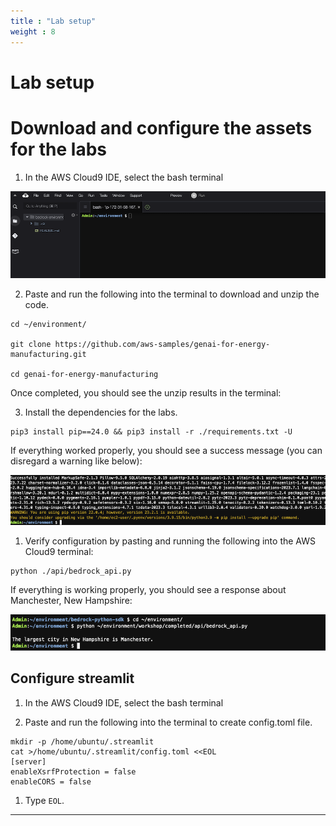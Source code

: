 ```yaml
---
title : "Lab setup"
weight : 8
---
```

# Lab setup

# Download and configure the assets for the labs

1. In the AWS Cloud9 IDE, select the bash terminal
  
![Sign in](/static/cloud9/cloud9-terminal.png)

2. Paste and run the following into the terminal to download and unzip the code.

```
cd ~/environment/

git clone https://github.com/aws-samples/genai-for-energy-manufacturing.git

cd genai-for-energy-manufacturing

```

Once completed, you should see the unzip results in the terminal:

3. Install the dependencies for the labs.

```
pip3 install pip==24.0 && pip3 install -r ./requirements.txt -U
```

If everything worked properly, you should see a success message (you can disregard a warning like below):

![Sign in](/static/cloud9/reqs.png)

1. Verify configuration by pasting and running the following into the AWS Cloud9 terminal:

```
python ./api/bedrock_api.py
```

If everything is working properly, you should see a response about Manchester, New Hampshire:

![Sign in](/static/cloud9/test.png)

## Configure streamlit
1. In the AWS Cloud9 IDE, select the bash terminal
  
2. Paste and run the following into the terminal to create config.toml file.
```
mkdir -p /home/ubuntu/.streamlit
cat >/home/ubuntu/.streamlit/config.toml <<EOL
[server]
enableXsrfProtection = false
enableCORS = false
```

1. Type ``` EOL ```.
   
---
